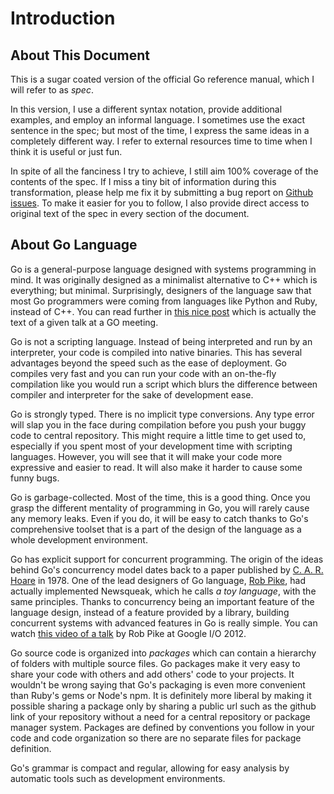 # Introduction

## About This Document

This is a sugar coated version of the official Go reference manual, which I will
refer to as *spec*.

In this version, I use a different syntax notation, provide additional examples,
and employ an informal language. I sometimes use the exact sentence in the spec;
but most of the time, I express the same ideas in a completely different way. I
refer to external resources time to time when I think it is useful or just fun.

In spite of all the fanciness I try to achieve, I still aim 100% coverage of the
contents of the spec. If I miss a tiny bit of information during this
transformation, please help me fix it by submitting a bug report on [Github
issues](https://github.com/hasanyasin/gospec/issues). To make it easier for you
to follow, I also provide direct access to original text of the spec in every
section of the document.

## About Go Language

Go is a general-purpose language designed with systems programming in mind. It
was originally designed as a minimalist alternative to C++ which is everything;
but minimal. Surprisingly, designers of the language saw that most Go
programmers were coming from languages like Python and Ruby, instead of C++. You
can read further in [this nice
post](http://commandcenter.blogspot.com/2012/06/less-is-exponentially-more.html)
which is actually the text of a given talk at a GO meeting.

Go is not a scripting language. Instead of being interpreted and run by an
interpreter, your code is compiled into native binaries. This has several
advantages beyond the speed such as the ease of deployment. Go compiles very
fast and you can run your code with an on-the-fly compilation like you would run
a script which blurs the difference between compiler and interpreter for the
sake of development ease.

Go is strongly typed. There is no implicit type conversions. Any type error will
slap you in the face during compilation before you push your buggy code to
central repository. This might require a little time to get used to, especially
if you spent most of your development time with scripting languages. However,
you will see that it will make your code more expressive and easier to read. It
will also make it harder to cause some funny bugs.

Go is garbage-collected. Most of the time, this is a good thing. Once you grasp
the different mentality of programming in Go, you will rarely cause any memory
leaks. Even if you do, it will be easy to catch thanks to Go's comprehensive
toolset that is a part of the design of the language as a whole development
environment.

Go has explicit support for concurrent programming. The origin of the ideas
behind Go's concurrency model dates back to a paper published by [C. A. R.
Hoare](https://en.wikipedia.org/wiki/C._A._R._Hoare) in 1978. One of the lead
designers of Go language, [Rob Pike](https://en.wikipedia.org/wiki/Rob_Pike),
had actually implemented Newsqueak, which he calls *a toy language*, with the
same principles. Thanks to concurrency being an important feature of the
language design, instead of a feature provided by a library, building concurrent
systems with advanced features in Go is really simple. You can watch [this video
of a talk](http://www.youtube.com/watch?v=f6kdp27TYZs) by Rob Pike at Google I/O
2012.

Go source code is organized into *packages* which can contain a hierarchy of
folders with multiple source files. Go packages make it very easy to share your
code with others and add others' code to your projects. It wouldn't be wrong
saying that Go's packaging is even more convenient than Ruby's gems or Node's
npm. It is definitely more liberal by making it possible sharing a package only
by sharing a public url such as the github link of your repository without a
need for a central repository or package manager system. Packages are defined
by conventions you follow in your code and code organization so there are no
separate files for package definition.

Go's grammar is compact and regular, allowing for easy analysis by automatic
tools such as development environments.